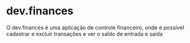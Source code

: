 # dev.finances
 O dev.finances é uma aplicação de controle financeiro, onde é possível cadastrar e excluir transações e ver o saldo de entrada e saída 
